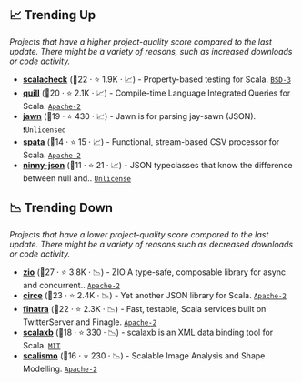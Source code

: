 ## 📈 Trending Up

_Projects that have a higher project-quality score compared to the last update. There might be a variety of reasons, such as increased downloads or code activity._

- <b><a href="https://github.com/typelevel/scalacheck">scalacheck</a></b> (🥈22 ·  ⭐ 1.9K · 📈) - Property-based testing for Scala. <code><a href="http://bit.ly/3aKzpTv">BSD-3</a></code>
- <b><a href="https://github.com/zio/zio-quill">quill</a></b> (🥈20 ·  ⭐ 2.1K · 📈) - Compile-time Language Integrated Queries for Scala. <code><a href="http://bit.ly/3nYMfla">Apache-2</a></code> <code><img src="https://zio.dev/img/navbar_brand.png" style="display:inline;" width="13" height="13"></code>
- <b><a href="https://github.com/typelevel/jawn">jawn</a></b> (🥈19 ·  ⭐ 430 · 📈) - Jawn is for parsing jay-sawn (JSON). <code>❗Unlicensed</code>
- <b><a href="https://github.com/fingo/spata">spata</a></b> (🥈14 ·  ⭐ 15 · 📈) - Functional, stream-based CSV processor for Scala. <code><a href="http://bit.ly/3nYMfla">Apache-2</a></code>
- <b><a href="https://github.com/nrktkt/ninny-json">ninny-json</a></b> (🥉11 ·  ⭐ 21 · 📈) - JSON typeclasses that know the difference between null and.. <code><a href="http://bit.ly/3rvuUlR">Unlicense</a></code>

## 📉 Trending Down

_Projects that have a lower project-quality score compared to the last update. There might be a variety of reasons such as decreased downloads or code activity._

- <b><a href="https://github.com/zio/zio">zio</a></b> (🥇27 ·  ⭐ 3.8K · 📉) - ZIO A type-safe, composable library for async and concurrent.. <code><a href="http://bit.ly/3nYMfla">Apache-2</a></code>
- <b><a href="https://github.com/circe/circe">circe</a></b> (🥇23 ·  ⭐ 2.4K · 📉) - Yet another JSON library for Scala. <code><a href="http://bit.ly/3nYMfla">Apache-2</a></code>
- <b><a href="https://github.com/twitter/finatra">finatra</a></b> (🥇22 ·  ⭐ 2.3K · 📉) - Fast, testable, Scala services built on TwitterServer and Finagle. <code><a href="http://bit.ly/3nYMfla">Apache-2</a></code>
- <b><a href="https://github.com/eed3si9n/scalaxb">scalaxb</a></b> (🥈18 ·  ⭐ 330 · 📉) - scalaxb is an XML data binding tool for Scala. <code><a href="http://bit.ly/34MBwT8">MIT</a></code>
- <b><a href="https://github.com/unibas-gravis/scalismo">scalismo</a></b> (🥈16 ·  ⭐ 230 · 📉) - Scalable Image Analysis and Shape Modelling. <code><a href="http://bit.ly/3nYMfla">Apache-2</a></code>

